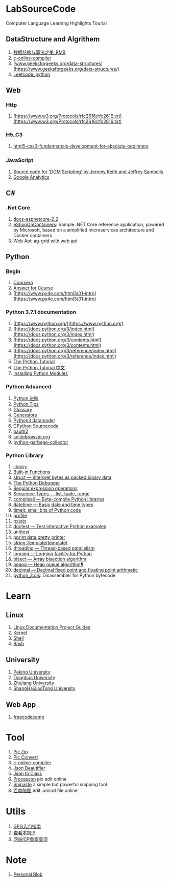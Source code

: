 # LabSourceCode
Computer Language Learning Highlights Tourial

## DataStructure and Algrithem
1. [数据结构与算法之美_RMB](https://time.geekbang.org/column/126)    
2. [c-online-compiler](https://www.jdoodle.com/c-online-compiler)     
3. [www.geeksforgeeks.org/data-structures](https://www.geeksforgeeks.org/data-structures/)    
4. [Leetcode_python](https://github.com/Song2017/Leetcode_python)    

## Web
### Http
1. [https://www.w3.org/Protocols/rfc2616/rfc2616.txt](https://www.w3.org/Protocols/rfc2616/rfc2616.txt)
### H5_C3
1. [html5-css3-fundamentals-development-for-absolute-beginners](https://mva.microsoft.com/en-US/training-courses/html5-css3-fundamentals-development-for-absolute-beginners-14207)      
### JavaScript　　　
1. [Source code for 'DOM Scripting' by Jeremy Keith and Jeffrey Sambells](https://github.com/Apress/dom-scripting-10)    
2. [Google Analytics](https://developers.google.com/analytics/devguides/collection/gtagjs/?hl=zh-cn)    
## C#
### .Net Core
1. [docs-aspnetcore-2.2](https://docs.microsoft.com/en-us/aspnet/core/index?view=aspnetcore-2.2)
1. [eShopOnContainers](https://github.com/dotnet/eShopOnContainers): Sample .NET Core reference application, powered by Microsoft, based on a simplified microservices architecture and Docker containers.      
2. Web Api: [ag-grid with web api](https://github.com/Song2017/webAPI-AgGrid)

## Python
### Begin
1. [Coursera](https://www.coursera.org/learn/python/home/welcome)      
2. [Answer for Course](https://github.com/Song2017/Coursera_Programming_for_Everybody_Python_Exercises)        
3. [https://www.py4e.com/html3/01-intro](https://www.py4e.com/html3/01-intro)     
### Python 3.7.1 documentation
1. [https://www.python.org/](https://www.python.org/)    
2. [https://docs.python.org/3/index.html](https://docs.python.org/3/index.html)     
3. [https://docs.python.org/3/contents.html](https://docs.python.org/3/contents.html)     
4. [https://docs.python.org/3/reference/index.html](https://docs.python.org/3/reference/index.html)     
5. [The Python Tutorial](https://docs.python.org/3/tutorial/index.html)    
6. [The Python Tutorial 中文](http://www.pythondoc.com/pythontutorial3/index.html)     
7. [Installing Python Modules](https://docs.python.org/3/installing/index.html#installing-index)    
### Python Advanced
1. [Python 进阶](https://docs.pythontab.com/interpy/)     
2. [Python Tips](http://book.pythontips.com/en/latest/index.html)    
3. [Glossary](https://docs.python.org/3/glossary.html#glossary)    
4. [Generators](https://docs.pythontab.com/interpy/Generators/Generators/)    
5. [Python3 datamodel](https://docs.python.org/3/reference/datamodel.html)    
6. [CPython Sourcecode](https://github.com/python/cpython)     
7. [oauth2](https://oauth.net/)     
8. [sqlitebrowser.org](http://sqlitebrowser.org)     
9. [python-garbage-collector](https://rushter.com/blog/python-garbage-collector/)    
### Python Library
1. [library](https://docs.python.org/3/library/index.html)  
2. [Built-in Functions](https://docs.python.org/3/library/functions.html#built-in-functions)    
3. [struct — Interpret bytes as packed binary data](https://docs.python.org/3/library/struct.html#struct.unpack)
4. [The Python Debugger](https://docs.python.org/3/library/pdb.html)    
5. [Regular expression operations](https://docs.python.org/3/library/re.html#module-re)    
6. [Sequence Types — list, tuple, range](https://docs.python.org/3/library/stdtypes.html#typesseq)    
7. [compileall — Byte-compile Python libraries](https://docs.python.org/3/library/compileall.html#module-compileall)    
8. [datetime — Basic date and time types](https://docs.python.org/3/library/datetime.html#module-datetime)    
9. [timeit: small bits of Python code](https://docs.python.org/3/library/timeit.html#module-timeit)
10. [profile](https://docs.python.org/3/library/profile.html#module-profile)
11. [pstats](https://docs.python.org/3/library/profile.html#module-pstats)    
12. [doctest — Test interactive Python examples](https://docs.python.org/3/library/doctest.html#module-doctest)
13. [unittest](https://docs.python.org/3/library/unittest.html#module-unittest)    
14. [pprint data pretty printer](https://docs.python.org/3/library/pprint.html#module-pprint)    
15. [string.Template(template)](https://docs.python.org/3/library/string.html#string.Template)    
16. [threading — Thread-based parallelism](https://docs.python.org/3/library/threading.html#module-threading)     
17. [logging — Logging facility for Python](https://docs.python.org/3/library/logging.html#module-logging)     
18. [bisect — Array bisection algorithm](https://docs.python.org/3/library/bisect.html#module-bisect)    
19. [heapq — Heap queue algorithm¶](https://github.com/python/cpython/blob/3.7/Lib/heapq.py)    
20. [decimal — Decimal fixed point and floating point arithmetic](https://docs.python.org/3/library/decimal.html#module-decimal)    
21. [python_3.dis](https://docs.python.org/3/library/dis.html): Disassembler for Python bytecode     

# Learn
## Linux
1. [Linux Documentation Project Guides](http://www.tldp.org/guides.html)    
2. [Kernel](http://www.tldp.org/LDP/tlk/tlk-toc.html)     
3. [Shell](http://www.learnlinux.org.za/courses/build/shell-scripting/ch01s03.html)    
4. [Bash](http://tldp.org/HOWTO/Bash-Prog-Intro-HOWTO.html#toc2)    
## University
1. [Peking University](https://github.com/lib-pku/libpku)    
2. [Tsinghua University](https://github.com/Trinkle23897/THU-CST-Cracker)    
3. [Zhejiang University](https://github.com/QSCTech/zju-icicles)     
4. [ShangHaiJiaoTong University](https://github.com/CoolPhilChen/SJTU-Courses)
## Web App
1. [freecodecamp](https://chinese.freecodecamp.org/learn)

# Tool
1. [Pic Zip](https://www.yasuotu.com/)     
2. [Pic Convert](https://jinaconvert.com/cn/convert-to-gif.php)     
3. [c-online-compiler](https://www.jdoodle.com/c-online-compiler)     
4. [Json Beautifier](https://beautifier.io/)        
5. [Json to Class](https://app.quicktype.io/)        
6. [Processon](https://www.processon.com/diagrams) pic edit online         
7. [Snipaste](https://www.snipaste.com/) a simple but powerful snipping tool      
8. [百度脑图](https://naotu.baidu.com/) edit .xmind file online    
# Utils
1. [GPG入门指南](https://www.jianshu.com/p/268064e67719)
2. [查看本机IP](https://icanhazip.com/)
3. [网站ICP备案查询](http://icp.chinaz.com/)

# Note
1. [Personal Blob](https://blog.csdn.net/sgs595595)
